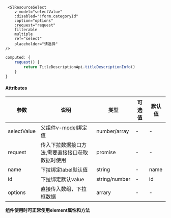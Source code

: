 ```vue
 <SlResourceSelect
    v-model="selectValue"
    :disabled="!form.categoryId"
    :option="options"
    :request="request"
    filterable
    multiple
    ref="select"
    placeholder="请选择"
/>
```

```js
computed: {
    request() {
        return TitleDescriptionApi.titleDescriptionInfo()
    }
}
```



#### Attributes

| 参数        | 说明                                            | 类型          | 可选值 | 默认值 |
| ----------- | ----------------------------------------------- | ------------- | ------ | ------ |
| selectValue | 父组件v-model绑定值                             | number/array  | -      | -      |
| request     | 传入下拉数据接口方法,需要直接接口获取数据时使用 | promise       | -      | -      |
| name        | 下拉绑定label默认值                             | string        | -      | name   |
| id          | 下拉绑定默认value                               | string/number | -      | id     |
| options     | 直接传入数组，下拉框数据                        | arrary        | -      | -      |


**组件使用时可正常使用element属性和方法**